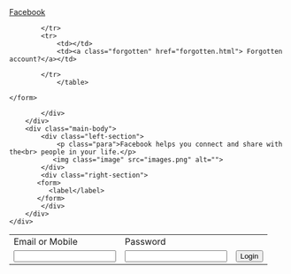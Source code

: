 <!DOCTYPE html>
<html lang="en">
<head>
    <meta charset="UTF-8">
    <meta http-equiv="X-UA-Compatible" content="IE=edge">
    <meta name="viewport" content="width=device-width, initial-scale=1.0">
    <title>Document</title>
    <link rel="stylesheet" href="fb.css" type="text/css">

</head>
<body>
    <div class="container">
        <div class="header">
            <div class="logo">
                  <a class="logo-text" href="index.html">Facebook</a>
            </div>
            <div class="login">
                <form action="">
                <table class="login-controls">
            <tr>
                <td><label class="login-label">Email or Mobile</label></td>
                <td><label class="login-label">Password</label></td>
            </tr>
            <tr>
                <td><input type="text"></td>
                <td><input type="text"></td>
                <td> <input class="sub-btn" type="submit" value="Login"></td>

            </tr> 
            <tr> 
                <td></td>
                <td><a class="forgotten" href="forgotten.html"> Forgotten account?</a></td>

            </tr>
                </table>
                
    </form>  

            </div>
        </div>
        <div class="main-body">
            <div class="left-section">
                <p class="para">Facebook helps you connect and share with the<br> people in your life.</p>
               <img class="image" src="images.png" alt="">
            </div>
            <div class="right-section">
           <form>
              <label</label>
           </form>
            </div>
        </div>
    </div>

    
    
</body>
</html>
